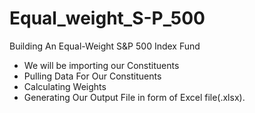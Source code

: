 # Equal_weight_S-P_500
Building An Equal-Weight S&P 500 Index Fund
* We will be importing our Constituents
* Pulling Data For Our Constituents
* Calculating Weights
* Generating Our Output File in form of Excel file(.xlsx).
